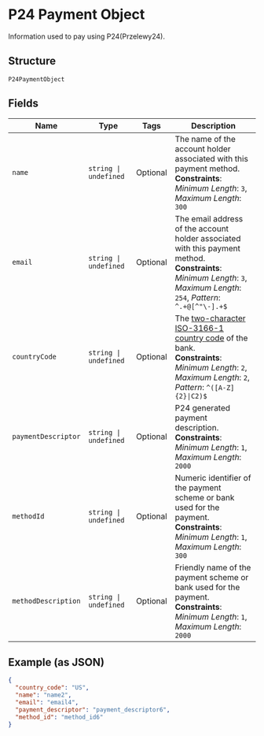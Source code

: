 
# P24 Payment Object

Information used to pay using P24(Przelewy24).

## Structure

`P24PaymentObject`

## Fields

| Name | Type | Tags | Description |
|  --- | --- | --- | --- |
| `name` | `string \| undefined` | Optional | The name of the account holder associated with this payment method.<br>**Constraints**: *Minimum Length*: `3`, *Maximum Length*: `300` |
| `email` | `string \| undefined` | Optional | The email address of the account holder associated with this payment method.<br>**Constraints**: *Minimum Length*: `3`, *Maximum Length*: `254`, *Pattern*: `^.+@[^"\-].+$` |
| `countryCode` | `string \| undefined` | Optional | The [two-character ISO-3166-1 country code](/docs/integration/direct/rest/country-codes/) of the bank.<br>**Constraints**: *Minimum Length*: `2`, *Maximum Length*: `2`, *Pattern*: `^([A-Z]{2}\|C2)$` |
| `paymentDescriptor` | `string \| undefined` | Optional | P24 generated payment description.<br>**Constraints**: *Minimum Length*: `1`, *Maximum Length*: `2000` |
| `methodId` | `string \| undefined` | Optional | Numeric identifier of the payment scheme or bank used for the payment.<br>**Constraints**: *Minimum Length*: `1`, *Maximum Length*: `300` |
| `methodDescription` | `string \| undefined` | Optional | Friendly name of the payment scheme or bank used for the payment.<br>**Constraints**: *Minimum Length*: `1`, *Maximum Length*: `2000` |

## Example (as JSON)

```json
{
  "country_code": "US",
  "name": "name2",
  "email": "email4",
  "payment_descriptor": "payment_descriptor6",
  "method_id": "method_id6"
}
```

